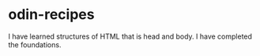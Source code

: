 # odin-recipes
I have learned structures of HTML that is head and body.
I have completed the foundations.